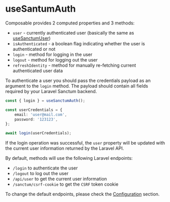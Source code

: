 # useSantumAuth

Composable provides 2 computed properties and 3 methods:

* `user` - currently authenticated user (basically the same as [useSanctumUser](usesantumuser.md))
* `isAuthenticated` - a boolean flag indicating whether the user is authenticated or not
* `login` - method for logging in the user
* `logout` - method for logging out the user
* `refreshIdentity` - method for manually re-fetching current authenticated user data

To authenticate a user you should pass the credentials payload as an argument to the `login` method. The payload should contain all fields required by your Laravel Sanctum backend.

```ts
const { login } = useSanctumAuth();

const userCredentials = {
    email: 'user@mail.com',
    password: '123123',
};

await login(userCredentials);
```

If the login operation was successful, the `user` property will be updated with the current user information returned by the Laravel API.

By default, methods will use the following Laravel endpoints:

* `/login` to authenticate the user
* `/logout` to log out the user
* `/api/user` to get the current user information
* `/sanctum/csrf-cookie` to get the `CSRF` token cookie

To change the default endpoints, please check the [Configuration](../configuration.md) section.
